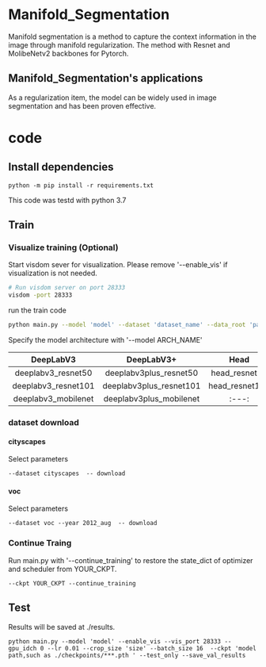 # Manifold_Segmentation
Manifold segmentation is a method to capture the context information in the image through manifold regularization. The method with Resnet and MolibeNetv2 backbones for Pytorch.

## Manifold_Segmentation's applications
As a regularization item, the model can be widely used in image segmentation and has been proven effective.

# code
## Install dependencies
```
python -m pip install -r requirements.txt
```
This code was testd with python 3.7

## Train
### Visualize training (Optional)
Start visdom sever for visualization. Please remove '--enable_vis' if visualization is not needed. 
```bash
# Run visdom server on port 28333
visdom -port 28333
```
run the train code
```bash
python main.py --model 'model' --dataset 'dataset_name' --data_root 'path' --enable_vis --vis_port 28333 --gpu_id 0 --lr 0.01 --crop_size 'size' --batch_size 16 --download
```
Specify the model architecture with '--model ARCH_NAME'

| DeepLabV3    |  DeepLabV3+        | Head| Doubleattention|
| :---: | :---:     | :---:  |:---:  |
|deeplabv3_resnet50|deeplabv3plus_resnet50|head_resnet50 |doubleattention_resnet50|
|deeplabv3_resnet101|deeplabv3plus_resnet101|head_resnet101 |doubleattention_resnet101|
|deeplabv3_mobilenet|deeplabv3plus_mobilenet |:---:  |:---:  |

### dataset download
#### cityscapes
Select parameters
```
--dataset cityscapes  -- download
```
#### voc
Select parameters
```
--dataset voc --year 2012_aug  -- download
```

### Continue Traing
Run main.py with '--continue_training' to restore the state_dict of optimizer and scheduler from YOUR_CKPT.
```
--ckpt YOUR_CKPT --continue_training
```

## Test
Results will be saved at ./results.
```
python main.py --model 'model' --enable_vis --vis_port 28333 --gpu_idch 0 --lr 0.01 --crop_size 'size' --batch_size 16  --ckpt 'model path,such as ./checkpoints/***.pth ' --test_only --save_val_results
```
